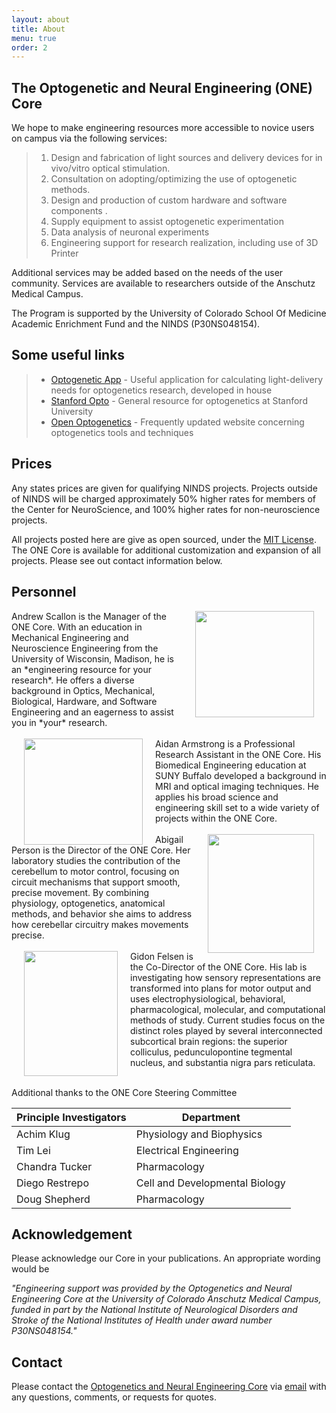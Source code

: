 ```yaml
---
layout: about
title: About
menu: true
order: 2
---
```


## The Optogenetic and Neural Engineering (ONE) Core
We hope to make engineering resources more accessible to novice users on campus via the following services:

> 1) Design and fabrication of light sources and delivery devices for in vivo/vitro optical stimulation. <br/>
> 2) Consultation on adopting/optimizing the use of optogenetic methods. <br/>
> 3) Design and production of custom hardware and software components .<br/>
> 4) Supply equipment to assist optogenetic experimentation <br/>
> 5) Data analysis of neuronal experiments <br/>
> 6) Engineering support for research realization, including use of 3D Printer

Additional services may be added based on the needs of the user community.
Services are available to researchers outside of the Anschutz Medical Campus.

The Program is supported by the University of Colorado School Of Medicine Academic Enrichment Fund and the NINDS (P30NS048154).


## Some useful links
>* [Optogenetic App](http://www.optogeneticsapp.com/ "Opto App") - Useful application for calculating light-delivery needs
for optogenetics research, developed in house
>* [Stanford Opto](http://www.stanford.edu/group/dlab/optogenetics/ "Stanford") - General resource for optogenetics at Stanford University
>* [Open Optogenetics](http://www.openoptogenetics.org/ "Open Opto") - Frequently updated website concerning optogenetics tools and techniques​

## Prices
Any states prices are given for qualifying NINDS projects. Projects outside of NINDS will be charged approximately 50% higher rates for members of the Center for NeuroScience, and 100% higher rates for non-neuroscience projects.

All projects posted here are give as open sourced, under the [MIT License](http://www.LINKTOTHEMITLICENSE.com). The ONE Core is available for additional
customization and expansion of all projects. Please see out contact information below.
​
## Personnel
<img style="float: right; width:190px;height:170px;" src="/ONECoreWebSite/assets/img/Physiology_Biophysics.CC33.jpg" hspace="20">
Andrew Scallon is the Manager of the ONE Core. With an education in Mechanical Engineering and Neuroscience Engineering from the University of Wisconsin, Madison, he is an *engineering resource for your research*. He offers a diverse background in Optics, Mechanical, Biological, Hardware, and Software Engineering and an eagerness to assist you in *your* research.
<br>
<br>

<img style="float: left; width:190px;height:170px;" src="/ONECoreWebSite/assets/img/Aidan3.png" hspace="20">
Aidan Armstrong is a Professional Research Assistant in the ONE Core. His Biomedical Engineering education at SUNY Buffalo developed a background in MRI and optical imaging techniques. He applies his broad science and engineering skill set to a wide variety of projects within the ONE Core.
<br>
<br>

<img style="float: right; width:170px;height:190px;" src="/ONECoreWebSite/assets/img/Person_headshot1.jpg" hspace="20">
 Abigail Person is the Director of the ONE Core. Her laboratory studies the contribution of the cerebellum to motor control, focusing on circuit mechanisms that support smooth, precise movement. By combining physiology, optogenetics, anatomical methods, and behavior she aims to address how cerebellar circuitry makes movements precise.
 <br>
 <br>

<img style="float: left; width:150px;height:200px;" src="/ONECoreWebSite/assets/img/felsen.jpg" hspace="20">
Gidon Felsen is the Co-Director of the ONE Core. His lab is investigating how sensory representations are transformed into plans for motor output and uses electrophysiological, behavioral, pharmacological, molecular, and computational methods of study. Current studies focus on the distinct roles played by several interconnected subcortical brain regions: the superior colliculus, pedunculopontine tegmental nucleus, and substantia nigra pars reticulata.
<br>
<br>

Additional thanks to the ONE Core Steering Committee

Principle Investigators	 | ​Department
--- | ---
​Achim Klug	| ​Physiology and Biophysics​
​Tim Lei​ |	​Electrical Engineering
Chandra Tucker | Pharmacology
​Diego Restrepo | Cell and Developmental Biology
Doug Shepherd | Pharmacology

## Acknowledgement
Please acknowledge our Core in your publications. An appropriate wording would be

*"Engineering support was provided by the Optogenetics and Neural Engineering Core at the University of Colorado Anschutz Medical Campus, funded in part by the National Institute of Neurological Disorders and Stroke of the National Institutes of Health under award number P30NS048154."*

## Contact
Please contact the [Optogenetics and Neural Engineering Core](/ONECoreWebSite/about/) via [email](mailto:neuralengineering@ucdenver.edu) with any questions, comments, or requests for quotes.
